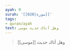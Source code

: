 ```yaml
---
ayah: 9
surah: '[[020|سورة]]'
tags:
- quran/ayah
text: وهل أتاك حديث موسى
---
```

> وهل أتاك حديث [[موسى]]
